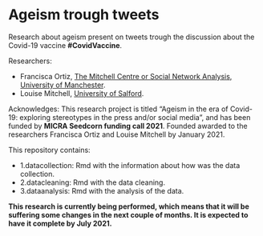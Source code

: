 
<!-- README.md is generated from README.Rmd. Please edit that file -->

# Ageism trough tweets

Research about ageism present on tweets trough the discussion about the
Covid-19 vaccine **\#CovidVaccine**.

Researchers:

  - Francisca Ortiz, [The Mitchell Centre or Social Network Analysis,
    University of
    Manchester](https://www.research.manchester.ac.uk/portal/en/researchers/francisca-ortiz\(5417b375-6656-49e5-aacf-084dd8ba1141\).html).  
  - Louise Mitchell, [University of
    Salford](https://louisemitchellsalford.wordpress.com).

Acknowledges: This research project is titled “Ageism in the era of
Covid-19: exploring stereotypes in the press and/or social media”, and
has been funded by **MICRA Seedcorn funding call 2021**. Founded awarded
to the researchers Francisca Ortiz and Louise Mitchell by January 2021.

This repository contains:

  - 1.datacollection: Rmd with the information about how was the data
    collection.
  - 2.datacleaning: Rmd with the data cleaning.
  - 3.dataanalysis: Rmd with the analysis of the data.

**This research is currently being performed, which means that it will
be suffering some changes in the next couple of months. It is expected
to have it complete by July 2021.**
